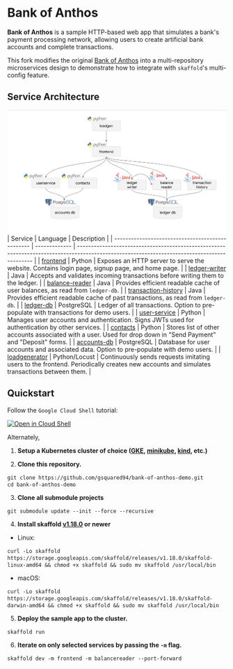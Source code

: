 # Bank of Anthos

**Bank of Anthos** is a sample HTTP-based web app that simulates a bank's payment processing network, allowing users to create artificial bank accounts and complete transactions.

This fork modifies the original [Bank of Anthos](https://github.com/GoogleCloudPlatform/bank-of-anthos) into a multi-repository microservices design to demonstrate how to integrate with `skaffold`'s multi-config feature.
## Service Architecture

![Architecture Diagram](./docs/architecture.png)
| Service                                          | Language      | Description                                                                                                                                  |
| ------------------------------------------------ | ------------- | -------------------------------------------------------------------------------------------------------------------------------------------- |
| [frontend](https://github.com/gsquared94/bank-of-anthos-frontend)                       | Python        | Exposes an HTTP server to serve the website. Contains login page, signup page, and home page.                                                |
| [ledger-writer](https://github.com/gsquared94/bank-of-anthos-ledgerwriter)              | Java          | Accepts and validates incoming transactions before writing them to the ledger.                                                               |
| [balance-reader](https://github.com/gsquared94/bank-of-anthos-balancereader)            | Java          | Provides efficient readable cache of user balances, as read from `ledger-db`.                                                                |
| [transaction-history](https://github.com/gsquared94/bank-of-anthos-transactionhistory)  | Java          | Provides efficient readable cache of past transactions, as read from `ledger-db`.                                                            |
| [ledger-db](https://github.com/gsquared94/bank-of-anthos-ledger-db)                     | PostgreSQL | Ledger of all transactions. Option to pre-populate with transactions for demo users.                                                         |
| [user-service](https://github.com/gsquared94/bank-of-anthos-userservice)                | Python        | Manages user accounts and authentication. Signs JWTs used for authentication by other services.                                              |
| [contacts](https://github.com/gsquared94/bank-of-anthos-contacts)                       | Python        | Stores list of other accounts associated with a user. Used for drop down in "Send Payment" and "Deposit" forms. |
| [accounts-db](https://github.com/gsquared94/bank-of-anthos-accounts)                 | PostgreSQL | Database for user accounts and associated data. Option to pre-populate with demo users.                                                      |
| [loadgenerator](https://github.com/gsquared94/bank-of-anthos-loadgenerator)             | Python/Locust | Continuously sends requests imitating users to the frontend. Periodically creates new accounts and simulates transactions between them.      |


## Quickstart

Follow the `Google Cloud Shell` tutorial:

[![Open in Cloud Shell](https://gstatic.com/cloudssh/images/open-btn.svg)](https://ssh.cloud.google.com/cloudshell/editor?cloudshell_git_repo=https://github.com/gsquared94/bank-of-anthos-demo&cloudshell_workspace=.&cloudshell_tutorial=tutorial.md)

Alternately,

1. **Setup a Kubernetes cluster of choice ([GKE](https://cloud.google.com/kubernetes-engine), [minikube](https://minikube.sigs.k8s.io/docs/start/), [kind](https://kind.sigs.k8s.io/docs/user/quick-start/#installation), etc.)** 

2. **Clone this repository.**

```
git clone https://github.com/gsquared94/bank-of-anthos-demo.git
cd bank-of-anthos-demo
```

3. **Clone all submodule projects**

```
git submodule update --init --force --recursive
```

4. **Install skaffold [v1.18.0](https://github.com/GoogleContainerTools/skaffold/releases/tag/v1.18.0) or newer**

* Linux:

```
curl -Lo skaffold https://storage.googleapis.com/skaffold/releases/v1.18.0/skaffold-linux-amd64 && chmod +x skaffold && sudo mv skaffold /usr/local/bin
```

* macOS:

```
curl -Lo skaffold https://storage.googleapis.com/skaffold/releases/v1.18.0/skaffold-darwin-amd64 && chmod +x skaffold && sudo mv skaffold /usr/local/bin
```

5. **Deploy the sample app to the cluster.**

```
skaffold run
```

6. **Iterate on only selected services by passing the `-m` flag.**

```
skaffold dev -m frontend -m balancereader --port-forward
```